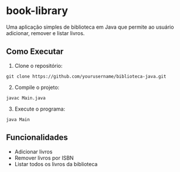 # book-library

Uma aplicação simples de biblioteca em Java que permite ao usuário adicionar, remover e listar livros.

## Como Executar

1. Clone o repositório:
```
git clone https://github.com/yourusername/biblioteca-java.git
```

2. Compile o projeto:
```
javac Main.java
```

3. Execute o programa:
```
java Main
```

## Funcionalidades

- Adicionar livros
- Remover livros por ISBN
- Listar todos os livros da biblioteca
